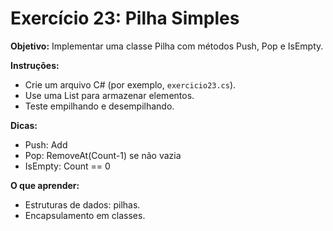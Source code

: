 # Exercício 23: Pilha Simples

**Objetivo:** Implementar uma classe Pilha com métodos Push, Pop e IsEmpty.

**Instruções:**
- Crie um arquivo C# (por exemplo, `exercicio23.cs`).
- Use uma List para armazenar elementos.
- Teste empilhando e desempilhando.

**Dicas:**
- Push: Add
- Pop: RemoveAt(Count-1) se não vazia
- IsEmpty: Count == 0

**O que aprender:**
- Estruturas de dados: pilhas.
- Encapsulamento em classes.